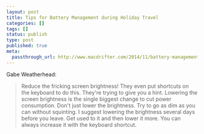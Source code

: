 ```yaml
---
layout: post
title: Tips for Battery Management during Holiday Travel
categories: []
tags: []
status: publish
type: post
published: true
meta:
  passthrough_url: http://www.macdrifter.com/2014/11/battery-management-for-terrible-no-good-grueling-holiday-travel.html
---
```


Gabe Weatherhead:


>Reduce the fricking screen brightness! They even put shortcuts on the keyboard to do this. They're trying to give you a hint. Lowering the screen brightness is the single biggest change to cut power consumption. Don't just lower the brightness. Try to go as dim as you can without squinting. I suggest lowering the brightness several days before you leave. Get used to it and then lower it more. You can always increase it with the keyboard shortcut.
